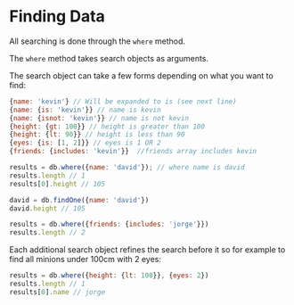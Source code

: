 # Finding Data

All searching is done through the `where` method.

The `where` method takes search objects as arguments.

The search object can take a few forms depending on what you want to find:

```javascript
{name: 'kevin'} // Will be expanded to is (see next line)
{name: {is: 'kevin'}} // name is kevin
{name: {isnot: 'kevin'}} // name is not kevin
{height: {gt: 100}} // height is greater than 100
{height: {lt: 90}} // height is less than 90
{eyes: {is: [1, 2]}} // eyes is 1 OR 2
{friends: {includes: 'kevin'}}  //friends array includes kevin

results = db.where({name: 'david'}); // where name is david
results.length // 1
results[0].height // 105

david = db.findOne({name: 'david'})
david.height // 105

results = db.where({friends: {includes: 'jorge'}})
results.length // 2
```

Each additional search object refines the search before it so for example to find all minions under 100cm with 2 eyes:

```javascript
results = db.where({height: {lt: 100}}, {eyes: 2})
results.length // 1
results[0].name // jorge
```
